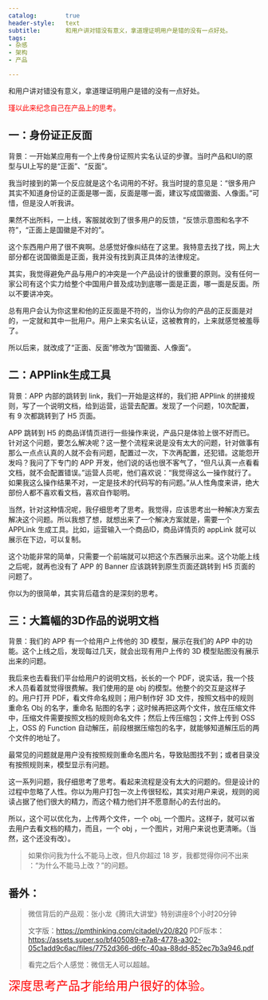 ```yaml
---
catalog:		true
header-style:	text
subtitle:		和用户讲对错没有意义，拿道理证明用户是错的没有一点好处。
tags:
- 杂感
- 架构
- 产品

---
```




和用户讲对错没有意义，拿道理证明用户是错的没有一点好处。

<font color=red>瑾以此来纪念自己在产品上的思考。</font> 

## 一：身份证正反面

背景：一开始某应用有一个上传身份证照片实名认证的步骤。当时产品和UI的原型与UI上写的是“正面”、“反面”。

我当时接到的第一个反应就是这个名词用的不好。我当时提的意见是：“很多用户其实不知道身份证的正面是哪一面，反面是哪一面，建议写成国徽面、人像面。”可惜，但是没人听我讲。

果然不出所料，一上线，客服就收到了很多用户的反馈，“反馈示意图和名字不符”，“正面上是国徽是不对的”。

这个东西用户用了很不爽啊。总感觉好像纠结在了这里。我特意去找了找，网上大部分都在说国徽面是正面，我并没有找到真正具体的法律规定。

其实，我觉得避免产品与用户的冲突是一个产品设计的很重要的原则。没有任何一家公司有这个实力给整个中国用户普及成功到底哪一面是正面，哪一面是反面。所以不要讲冲突。

总有用户会认为你这里和他的正反面是不符的，当你认为你的产品的正反面是对的，一定就和其中一批用户。用户上来实名认证，这被教育的，上来就感觉被羞辱了。

所以后来，就改成了“正面、反面”修改为“国徽面、人像面”。

## 二：APPlink生成工具

背景：APP 内部的跳转到 link，我们一开始是这样的，我们把 APPlink 的拼接规则，写了一个说明文档，给到运营，运营去配置。发现了一个问题，10次配置，有 9 次都跳转到了 H5 页面。

APP 跳转到 H5 的商品详情页进行一些操作来说，产品只是体验上很不好而已。针对这个问题，要怎么解决呢？这一整个流程来说是没有太大的问题，针对做事有那么一点点认真的人就不会有问题，配置过一次，下次再配置，还犯错。这能怨开发吗？我问了下专门的 APP 开发，他们说的话也很不客气了，“但凡认真一点看看文档，就不会配置错误。”运营人员呢，他们喜欢说：“我觉得这么一操作就行了。如果我这么操作结果不对，一定是技术的代码写的有问题。”从人性角度来讲，绝大部份人都不喜欢看文档，喜欢自作聪明。

当然，针对这种情况呢，我仔细思考了思考。我觉得，应该思考出一种解决方案去解决这个问题。所以我想了想，就想出来了一个解决方案就是，需要一个 APPLink 生成工具。比如，运营输入一个商品ID，商品详情页的 appLink 就可以展示在下边，可以复制。

这个功能非常的简单，只需要一个前端就可以把这个东西展示出来。这个功能上线之后呢，就再也没有了 APP 的 Banner 应该跳转到原生页面还跳转到 H5 页面的问题了。

你以为的很简单，其实背后蕴含的是深刻的思考。

## 三：大篇幅的3D作品的说明文档

背景：我们的 APP 有一个给用户上传他的 3D 模型，展示在我们的 APP 中的功能。这个上线之后，发现每过几天，就会出现有用户上传的 3D 模型贴图没有展示出来的问题。

我后来也去看我们平台给用户的说明文档，长长的一个 PDF，说实话，我一个技术人员看着就觉得很费解。我们使用的是 obj 的模型。他整个的交互是这样子的。用户打开 PDF，看文件命名规则；用户制作好 3D 文件，按照文档中的规则重命名 Obj 的名字，重命名 贴图的名字；这时候再把这两个文件，放在压缩文件中，压缩文件需要按照文档的规则命名文件；然后上传压缩包；文件上传到 OSS 上，OSS 的 Function 自动解压，前段根据压缩包的名字，就能够知道解压后的两个文件的地址了。

最常见的问题就是用户没有按照规则重命名图片名，导致贴图找不到；或者目录没有按照规则来，模型显示有问题。

这一系列问题，我仔细思考了思考。看起来流程是没有太大的问题的。但是设计的过程中忽略了人性。你以为用户打包一次上传很轻松，其实对用户来说，规则的阅读占据了他们很大的精力，而这个精力他们并不愿意耐心的去付出的。

所以，这个可以优化为，上传两个文件，一个 obj, 一个图片。这样子，就可以省去用户去看文档的精力，而且，一个 obj ，一个图片，对用户来说也更清晰。（当然，这个还没有改）。

> 如果你问我为什么不能马上改，但凡你超过 18 岁，我都觉得你问不出来 ：“为什么不能马上改？”的问题。

## 番外：


>微信背后的产品观：张小龙《腾讯大讲堂》特别讲座8个小时20分钟
>
>文字版：https://pmthinking.com/citadel/v20/820
>PDF版本：https://assets.super.so/bf405089-e7a8-4778-a302-05c1add9c6ac/files/7752d366-d6fc-40aa-88dd-852ec7b3a946.pdf
>
>看完之后个人感觉：微信无人可以超越。



<font color=red size=5>深度思考产品才能给用户很好的体验。</font>


